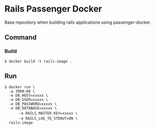 # Rails Passenger Docker

Base repository when building rails applications using passenger-docker.

## Command

### Build

```
$ docker build -t rails-image .
```

## Run

```
$ docker run \
  -p 3000:80 \
  -e DB_HOST=xxxxx \
  -e DB_USER=xxxxx \
  -e DB_PASSWORD=xxxxx \
  -e DB_DATABASE=xxxxx \
　　　　-e RAILS_MASTER_KEY=xxxxx \
　　　　-e RAILS_LOG_TO_STDOUT=ON \
  rails-image
```
